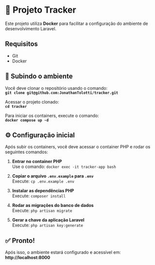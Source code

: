 # 🚀 Projeto Tracker

Este projeto utiliza **Docker** para facilitar a configuração do ambiente de desenvolvimento Laravel.

## Requisitos
- Git
- Docker

## 🐳 Subindo o ambiente


Você deve clonar o repositório usando o comando:  
**`git clone git@github.com:JonathanTolotti/tracker.git`**

Acessar o projeto clonado:  
**`cd tracker`**


Para iniciar os containers, execute o comando:  
**`docker compose up -d`**

## ⚙️ Configuração inicial

Após subir os containers, você deve acessar o container PHP e rodar os seguintes comandos:

1. **Entrar no container PHP**  
   Use o comando: `docker exec -it tracker-app bash`

2. **Copiar o arquivo `.env.example` para `.env`**  
   Execute: `cp .env.example .env`

3. **Instalar as dependências PHP**  
   Execute: `composer install`

4. **Rodar as migrações do banco de dados**  
   Execute: `php artisan migrate`

5. **Gerar a chave da aplicação Laravel**  
   Execute: `php artisan key:generate`

## ✅ Pronto!

Após isso, o ambiente estará configurado e acessível em:  
**http://localhost:8000**

